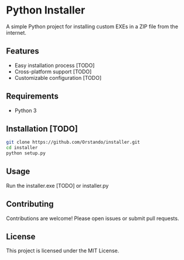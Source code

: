 # Python Installer

A simple Python project for installing custom EXEs in a ZIP file from the internet.

## Features

- Easy installation process [TODO]
- Cross-platform support [TODO]
- Customizable configuration [TODO]

## Requirements

- Python 3

## Installation [TODO]

```bash
git clone https://github.com/Orstando/installer.git
cd installer
python setup.py
```

## Usage

Run the installer.exe [TODO] or installer.py

## Contributing

Contributions are welcome! Please open issues or submit pull requests.

## License

This project is licensed under the MIT License.